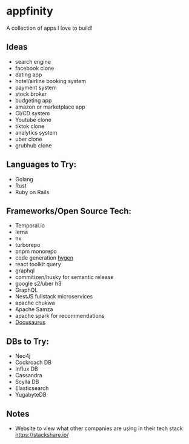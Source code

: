 # appfinity
A collection of apps I love to build!

## Ideas
- search engine
- facebook clone
- dating app
- hotel/airline booking system
- payment system
- stock broker
- budgeting app
- amazon or marketplace app
- CI/CD system
- Youtube clone
- tiktok clone
- analytics system
- uber clone
- grubhub clone

## Languages to Try:
- Golang
- Rust
- Ruby on Rails

## Frameworks/Open Source Tech:
- Temporal.io
- lerna
- nx
- turborepo
- pnpm monorepo
- code generation [hygen](https://www.hygen.io/)
- react toolkit query
- graphql
- commitizen/husky for semantic release
- google s2/uber h3
- GraphQL
- NestJS fullstack microservices
- apache chukwa
- Apache Samza
- apache spark for recommendations
- [Docusaurus](https://docusaurus.io/)

## DBs to Try:
- Neo4j
- Cockroach DB
- Influx DB
- Cassandra
- Scylla DB
- Elasticsearch
- YugabyteDB

## Notes
- Website to view what other companies are using in their tech stack https://stackshare.io/
